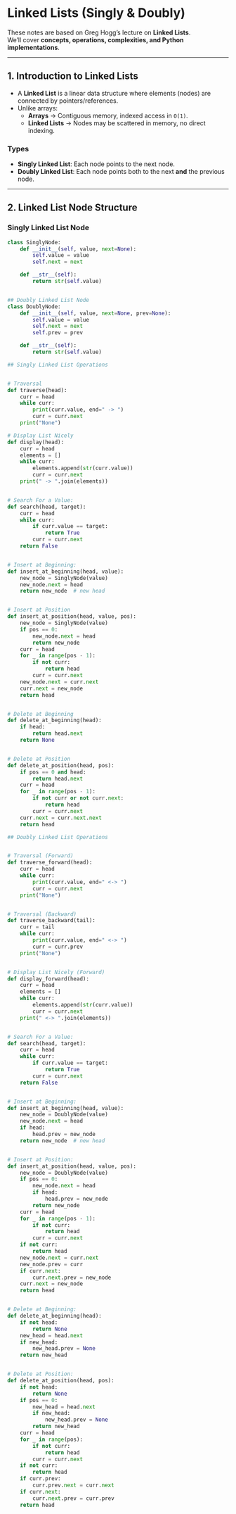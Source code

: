 # Linked Lists (Singly & Doubly)

These notes are based on Greg Hogg’s lecture on **Linked Lists**.  
We’ll cover **concepts, operations, complexities, and Python implementations**.

---

## 1. Introduction to Linked Lists

- A **Linked List** is a linear data structure where elements (nodes) are connected by pointers/references.
- Unlike arrays:
    - **Arrays** → Contiguous memory, indexed access in `O(1)`.
    - **Linked Lists** → Nodes may be scattered in memory, no direct indexing.

### Types
- **Singly Linked List**: Each node points to the next node.
- **Doubly Linked List**: Each node points both to the next **and** the previous node.

---

## 2. Linked List Node Structure

### Singly Linked List Node
```python
class SinglyNode:
    def __init__(self, value, next=None):
        self.value = value
        self.next = next

    def __str__(self):
        return str(self.value)


## Doubly Linked List Node
class DoublyNode:
    def __init__(self, value, next=None, prev=None):
        self.value = value
        self.next = next
        self.prev = prev

    def __str__(self):
        return str(self.value)

```
```python
## Singly Linked List Operations


# Traversal
def traverse(head):
    curr = head
    while curr:
        print(curr.value, end=" -> ")
        curr = curr.next
    print("None")

# Display List Nicely
def display(head):
    curr = head
    elements = []
    while curr:
        elements.append(str(curr.value))
        curr = curr.next
    print(" -> ".join(elements))


# Search For a Value:
def search(head, target):
    curr = head
    while curr:
        if curr.value == target:
            return True
        curr = curr.next
    return False


# Insert at Beginning:
def insert_at_beginning(head, value):
    new_node = SinglyNode(value)
    new_node.next = head
    return new_node  # new head


# Insert at Position
def insert_at_position(head, value, pos):
    new_node = SinglyNode(value)
    if pos == 0:
        new_node.next = head
        return new_node
    curr = head
    for _ in range(pos - 1):
        if not curr:
            return head
        curr = curr.next
    new_node.next = curr.next
    curr.next = new_node
    return head


# Delete at Beginning
def delete_at_beginning(head):
    if head:
        return head.next
    return None


# Delete at Position
def delete_at_position(head, pos):
    if pos == 0 and head:
        return head.next
    curr = head
    for _ in range(pos - 1):
        if not curr or not curr.next:
            return head
        curr = curr.next
    curr.next = curr.next.next
    return head
```

```python
## Doubly Linked List Operations


# Traversal (Forward)
def traverse_forward(head):
    curr = head
    while curr:
        print(curr.value, end=" <-> ")
        curr = curr.next
    print("None")


# Traversal (Backward)
def traverse_backward(tail):
    curr = tail
    while curr:
        print(curr.value, end=" <-> ")
        curr = curr.prev
    print("None")


# Display List Nicely (Forward)
def display_forward(head):
    curr = head
    elements = []
    while curr:
        elements.append(str(curr.value))
        curr = curr.next
    print(" <-> ".join(elements))


# Search For a Value:
def search(head, target):
    curr = head
    while curr:
        if curr.value == target:
            return True
        curr = curr.next
    return False


# Insert at Beginning:
def insert_at_beginning(head, value):
    new_node = DoublyNode(value)
    new_node.next = head
    if head:
        head.prev = new_node
    return new_node  # new head


# Insert at Position:
def insert_at_position(head, value, pos):
    new_node = DoublyNode(value)
    if pos == 0:
        new_node.next = head
        if head:
            head.prev = new_node
        return new_node
    curr = head
    for _ in range(pos - 1):
        if not curr:
            return head
        curr = curr.next
    if not curr:
        return head
    new_node.next = curr.next
    new_node.prev = curr
    if curr.next:
        curr.next.prev = new_node
    curr.next = new_node
    return head


# Delete at Beginning:
def delete_at_beginning(head):
    if not head:
        return None
    new_head = head.next
    if new_head:
        new_head.prev = None
    return new_head


# Delete at Position:
def delete_at_position(head, pos):
    if not head:
        return None
    if pos == 0:
        new_head = head.next
        if new_head:
            new_head.prev = None
        return new_head
    curr = head
    for _ in range(pos):
        if not curr:
            return head
        curr = curr.next
    if not curr:
        return head
    if curr.prev:
        curr.prev.next = curr.next
    if curr.next:
        curr.next.prev = curr.prev
    return head
```


